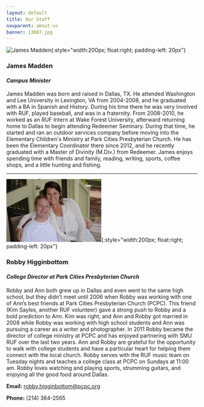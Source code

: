 ```yaml
---
layout: default
title: Our Staff
navparent: about-us
banner: 13087.jpg
---
```


![James Madden](http://422b327aa0ef2b069189-50e66218d560dc7eb53a1ecfff24782a.r6.cf2.rackcdn.com/uploaded/j/0e3281897_1401478237_james-maddenbio-photo.jpg){:style="width:200px; float:right; padding-left: 20px"}

### James Madden

#### _Campus Minister_

James Madden was born and raised in Dallas, TX.  He attended Washington and Lee University in Lexington, VA from 2004-2008, and he graduated with a BA in Spanish and History.  During his time there he was very involved with RUF, played baseball, and was in a fraternity.  From 2008-2010, he worked as an RUF Intern at Wake Forest University, afterward returning home to Dallas to begin attending Redeemer Seminary.  During that time, he started and ran an outdoor services company before moving into the Elementary Children's Ministry at Park Cities Presbyterian Church.  He has been the Elementary Coordinator there since 2012, and he recently graduated with a Master of Divinity (M.Div.) from Redeemer.  James enjoys spending time with friends and family, reading, writing, sports, coffee shops, and a little hunting and fishing.  

* * *

![Higginbottoms](/assets/image/medium/242745.jpg){:style="width:200px; float:right; padding-left: 20px"}

### Robby Higginbottom

#### _College Director at Park Cities Presbyterian Church_

Robby and Ann both grew up in Dallas and even went to the same high school, but they didn’t meet until 2006 when Robby was working with one of Ann’s best friends at Park Cities Presbyterian Church (PCPC). This friend (Kim Sayles, another RUF volunteer) gave a strong push to Robby and a bold prediction to Ann.  Kim was right, and Ann and Robby got married in 2008 while Robby was working with high school students and Ann was pursuing a career as a writer and photographer. In 2011 Robby became the director of college ministry at PCPC and has enjoyed partnering with SMU RUF over the last two years. Ann and Robby are grateful for the opportunity to walk with college students and have a particular heart for helping them connect with the local church. Robby serves with the RUF music team on Tuesday nights and teaches a college class at PCPC on Sundays at 11:00 am. Robby loves watching and playing sports, strumming guitars, and enjoying all the good food around Dallas.

**Email:** [robby.higginbottom@pcpc.org](mailto:robby.higginbottom@pcpc.org)

**Phone:** (214) 384-2565